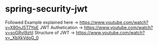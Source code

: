 # spring-security-jwt
Followed Example explained here -> https://www.youtube.com/watch?v=X80nJ5T7YpE
JWT Authetication -> https://www.youtube.com/watch?v=soGRyl9ztjI
Structure of JWT -> https://www.youtube.com/watch?v=_XbXkVdoG_0

